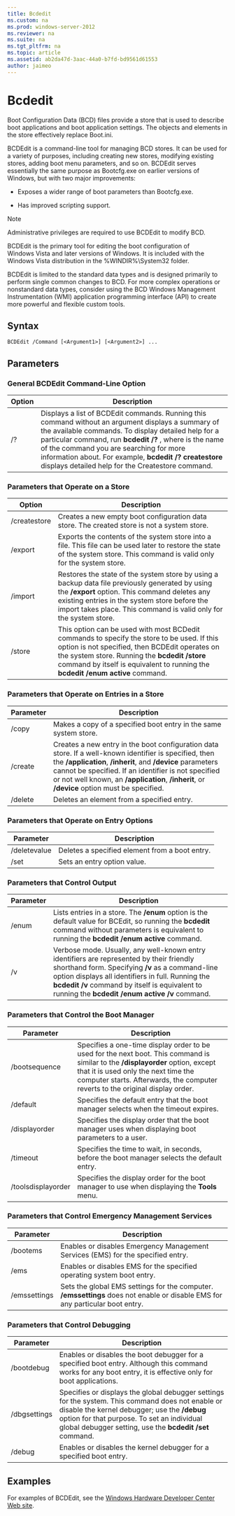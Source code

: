 ```yaml
---
title: Bcdedit
ms.custom: na
ms.prod: windows-server-2012
ms.reviewer: na
ms.suite: na
ms.tgt_pltfrm: na
ms.topic: article
ms.assetid: ab2da47d-3aac-44a0-b7fd-bd9561d61553
author: jaimeo
---
```

# Bcdedit
Boot Configuration Data \(BCD\) files provide a store that is used to describe boot applications and boot application settings. The objects and elements in the store effectively replace Boot.ini.  
  
BCDEdit is a command\-line tool for managing BCD stores. It can be used for a variety of purposes, including creating new stores, modifying existing stores, adding boot menu parameters, and so on. BCDEdit serves essentially the same purpose as Bootcfg.exe on earlier versions of Windows, but with two major improvements:  
  
-   Exposes a wider range of boot parameters than Bootcfg.exe.  
  
-   Has improved scripting support.  
  
> [!NOTE]  
> Administrative privileges are required to use BCDEdit to modify BCD.  
  
BCDEdit is the primary tool for editing the boot configuration of Windows Vista and later versions of Windows. It is included with the Windows Vista distribution in the %WINDIR%\\System32 folder.  
  
BCDEdit is limited to the standard data types and is designed primarily to perform single common changes to BCD. For more complex operations or nonstandard data types, consider using the BCD Windows Management Instrumentation \(WMI\) application programming interface \(API\) to create more powerful and flexible custom tools.  
  
## Syntax  
  
```  
BCDEdit /Command [<Argument1>] [<Argument2>] ...  
```  
  
## Parameters  
  
### General BCDEdit Command\-Line Option  
  
|Option|Description|  
|----------|---------------|  
|\/?|Displays a list of BCDEdit commands. Running this command without an argument displays a summary of the available commands. To display detailed help for a particular command, run **bcdedit \/?** <command>, where <command> is the name of the command you are searching for more information about. For example, **bcdedit \/? createstore** displays detailed help for the Createstore command.|  
  
### Parameters that Operate on a Store  
  
|Option|Description|  
|----------|---------------|  
|\/createstore|Creates a new empty boot configuration data store. The created store is not a system store.|  
|\/export|Exports the contents of the system store into a file. This file can be used later to restore the state of the system store. This command is valid only for the system store.|  
|\/import|Restores the state of the system store by using a backup data file previously generated by using the **\/export** option. This command deletes any existing entries in the system store before the import takes place. This command is valid only for the system store.|  
|\/store|This option can be used with most BCDedit commands to specify the store to be used. If this option is not specified, then BCDEdit operates on the system store. Running the **bcdedit \/store** command by itself is equivalent to running the **bcdedit \/enum active** command.|  
  
### Parameters that Operate on Entries in a Store  
  
|Parameter|Description|  
|-------------|---------------|  
|\/copy|Makes a copy of a specified boot entry in the same system store.|  
|\/create|Creates a new entry in the boot configuration data store. If a well\-known identifier is specified, then the **\/application**, **\/inherit**, and **\/device** parameters cannot be specified. If an identifier is not specified or not well known, an **\/application**, **\/inherit**, or **\/device** option must be specified.|  
|\/delete|Deletes an element from a specified entry.|  
  
### Parameters that Operate on Entry Options  
  
|Parameter|Description|  
|-------------|---------------|  
|\/deletevalue|Deletes a specified element from a boot entry.|  
|\/set|Sets an entry option value.|  
  
### Parameters that Control Output  
  
|Parameter|Description|  
|-------------|---------------|  
|\/enum|Lists entries in a store. The **\/enum** option is the default value for BCEdit, so running the **bcdedit** command without parameters is equivalent to running the **bcdedit \/enum active** command.|  
|\/v|Verbose mode. Usually, any well\-known entry identifiers are represented by their friendly shorthand form. Specifying **\/v** as a command\-line option displays all identifiers in full. Running the **bcdedit \/v** command by itself is equivalent to running the **bcdedit \/enum active \/v** command.|  
  
### Parameters that Control the Boot Manager  
  
|Parameter|Description|  
|-------------|---------------|  
|\/bootsequence|Specifies a one\-time display order to be used for the next boot. This command is similar to the **\/displayorder** option, except that it is used only the next time the computer starts. Afterwards, the computer reverts to the original display order.|  
|\/default|Specifies the default entry that the boot manager selects when the timeout expires.|  
|\/displayorder|Specifies the display order that the boot manager uses when displaying boot parameters to a user.|  
|\/timeout|Specifies the time to wait, in seconds, before the boot manager selects the default entry.|  
|\/toolsdisplayorder|Specifies the display order for the boot manager to use when displaying the **Tools** menu.|  
  
### Parameters that Control Emergency Management Services  
  
|Parameter|Description|  
|-------------|---------------|  
|\/bootems|Enables or disables Emergency Management Services \(EMS\) for the specified entry.|  
|\/ems|Enables or disables EMS for the specified operating system boot entry.|  
|\/emssettings|Sets the global EMS settings for the computer. **\/emssettings** does not enable or disable EMS for any particular boot entry.|  
  
### Parameters that Control Debugging  
  
|Parameter|Description|  
|-------------|---------------|  
|\/bootdebug|Enables or disables the boot debugger for a specified boot entry. Although this command works for any boot entry, it is effective only for boot applications.|  
|\/dbgsettings|Specifies or displays the global debugger settings for the system. This command does not enable or disable the kernel debugger; use the **\/debug** option for that purpose. To set an individual global debugger setting, use the **bcdedit \/set** <dbgsettings> <type> <value> command.|  
|\/debug|Enables or disables the kernel debugger for a specified boot entry.|  
  
## Examples  
For examples of BCDEdit, see the [Windows Hardware Developer Center Web site](http://go.microsoft.com/fwlink/?LinkId=69448).  
  
